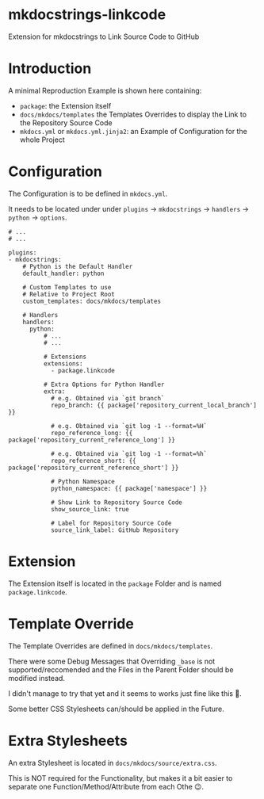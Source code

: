 # mkdocstrings-linkcode
Extension for mkdocstrings to Link Source Code to GitHub

# Introduction
A minimal Reproduction Example is shown here containing:
- `package`: the Extension itself
- `docs/mkdocs/templates` the Templates Overrides to display the Link to the Repository Source Code
- `mkdocs.yml` or `mkdocs.yml.jinja2`: an Example of Configuration for the whole Project

# Configuration
The Configuration is to be defined in `mkdocs.yml`.

It needs to be located under under `plugins` -> `mkdocstrings` -> `handlers` -> `python` -> `options`.

```
# ...
# ...

plugins:
- mkdocstrings:
    # Python is the Default Handler
    default_handler: python

    # Custom Templates to use
    # Relative to Project Root
    custom_templates: docs/mkdocs/templates

    # Handlers
    handlers:
      python:
          # ...
          # ...

          # Extensions
          extensions:
            - package.linkcode

          # Extra Options for Python Handler
          extra:
            # e.g. Obtained via `git branch`
            repo_branch: {{ package['repository_current_local_branch'] }}
            
            # e.g. Obtained via `git log -1 --format=%H`
            repo_reference_long: {{ package['repository_current_reference_long'] }}
            
            # e.g. Obtained via `git log -1 --format=%h`
            repo_reference_short: {{ package['repository_current_reference_short'] }}
            
            # Python Namespace
            python_namespace: {{ package['namespace'] }}

            # Show Link to Repository Source Code
            show_source_link: true

            # Label for Repository Source Code
            source_link_label: GitHub Repository
```

# Extension
The Extension itself is located in the `package` Folder and is named `package.linkcode`.

# Template Override
The Template Overrides are defined in `docs/mkdocs/templates`.

There were some Debug Messages that Overriding `_base` is not supported/reccomended and the Files in the Parent Folder should be modified instead.

I didn't manage to try that yet and it seems to works just fine like this :rofl:.

Some better CSS Stylesheets can/should be applied in the Future.

# Extra Stylesheets
An extra Stylesheet is located in `docs/mkdocs/source/extra.css`.

This is NOT required for the Functionality, but makes it a bit easier to separate one Function/Method/Attribute from each Othe :wink:.